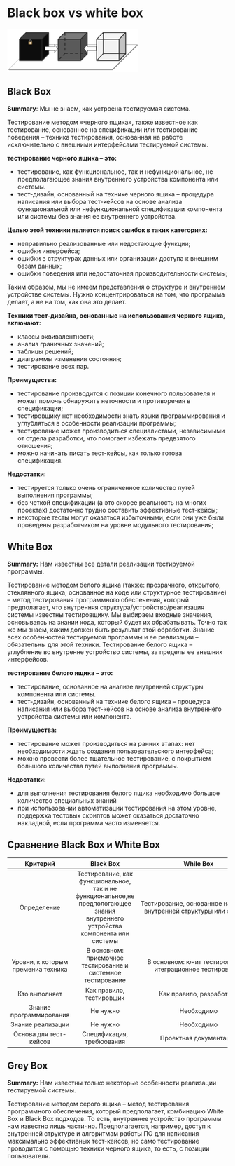 # Black box vs white box

![./img/BlackGreyWhiteBox-300x99.png](./img/BlackGreyWhiteBox-300x99.png)

## Black Box

**Summary**: Мы не знаем, как устроена тестируемая система.

Тестирование методом «черного ящика», также известное как тестирование, основанное на спецификации или тестирование поведения – техника тестирования, основанная на работе исключительно с внешними интерфейсами тестируемой системы.

**тестирование черного ящика – это:**

- тестирование, как функциональное, так и нефункциональное, не предполагающее знания внутреннего устройства компонента или системы.
- тест-дизайн, основанный на технике черного ящика – процедура написания или выбора тест-кейсов на основе анализа функциональной или нефункциональной спецификации компонента или системы  без знания ее внутреннего устройства.

**Целью этой техники является поиск ошибок в таких категориях:**

- неправильно реализованные или недостающие функции;
- ошибки интерфейса;
- ошибки в структурах данных или организации доступа к внешним базам данных;
- ошибки поведения или недостаточная производительности системы;

Таким образом, мы не имеем представления о структуре и внутреннем устройстве системы. Нужно концентрироваться на том, что программа делает, а не на том, как она это делает.

**Техники тест-дизайна, основанные на использования черного ящика, включают:**

- классы эквивалентности;
- анализ граничных значений;
- таблицы решений;
- диаграммы изменения состояния;
- тестирование всех пар.

**Преимущества:**

- тестирование производится с позиции конечного пользователя и может помочь обнаружить неточности и противоречия в спецификации;
- тестировщику нет необходимости знать языки программирования и углубляться в особенности реализации программы;
- тестирование может производиться специалистами, независимыми от отдела разработки, что помогает избежать предвзятого отношения;
- можно начинать писать тест-кейсы, как только готова спецификация.

**Недостатки:**

- тестируется только очень ограниченное количество путей выполнения программы;
- без четкой спецификации (а это скорее реальность на многих проектах) достаточно трудно составить эффективные тест-кейсы;
- некоторые тесты могут оказаться избыточными, если они уже были проведены разработчиком на уровне модульного тестирования;

## White Box

**Summary:** Нам известны все детали реализации тестируемой программы.

Тестирование методом белого ящика (также: прозрачного, открытого, стеклянного ящика; основанное на коде или структурное тестирование) – метод тестирования программного обеспечения, который предполагает, что внутренняя структура/устройство/реализация системы известны тестировщику. Мы выбираем входные значения, основываясь на знании кода, который будет их обрабатывать. Точно так же мы знаем, каким должен быть результат этой обработки. Знание всех особенностей тестируемой программы и ее реализации – обязательны для этой техники. Тестирование белого ящика – углубление во внутренне устройство системы, за пределы ее внешних интерфейсов.

**тестирование белого ящика – это:**

- тестирование, основанное на анализе внутренней структуры компонента или системы.
- тест-дизайн, основанный на технике белого ящика – процедура написания или выбора тест-кейсов на основе анализа внутреннего устройства системы или компонента.

**Преимущества:**

- тестирование может производиться на ранних этапах: нет необходимости ждать создания пользовательского интерфейса;
- можно провести более тщательное тестирование, с покрытием большого количества путей выполнения программы.

**Недостатки:**

- для выполнения тестирования белого ящика необходимо большое количество специальных знаний
- при использовании автоматизации тестирования на этом уровне, поддержка тестовых скриптов может оказаться достаточно накладной, если программа часто изменяется.

## Сравнение Black Box и White Box

| Критерий | Black Box | While Box |
|:--------:|:---------:|:---------:|
| Определение | Тестирование, как функциональное, так и не функциональное,не предпологающее знания внутреннего устройства компонента или системы | Тестирование, основанное на анализе внутренней структуры или системы |
| Уровни, к которым премениа техника| В основном: приемочное тестирование и системное тестирование| В основном: юнит тестирование и итеграционное тестирование |
| Кто выполняет | Как правило, тестировщик | Как правило, разработчик |
| Знание программирования | Не нужно | Необходимо |
| Знание реализации | Не нужно | Необходимо |
| Основа для тест-кейсов | Спецификация, требюования | Проектная документация |

## Grey Box

**Summary:** Нам известны только некоторые особенности реализации тестируемой системы.

Тестирование методом серого ящика – метод тестирования программного обеспечения, который предполагает, комбинацию White Box и Black Box подходов. То есть, внутреннее устройство программы нам известно лишь частично. Предполагается, например, доступ к внутренней структуре и алгоритмам работы ПО для написания максимально эффективных тест-кейсов, но само тестирование проводится с помощью техники черного ящика, то есть, с позиции пользователя.